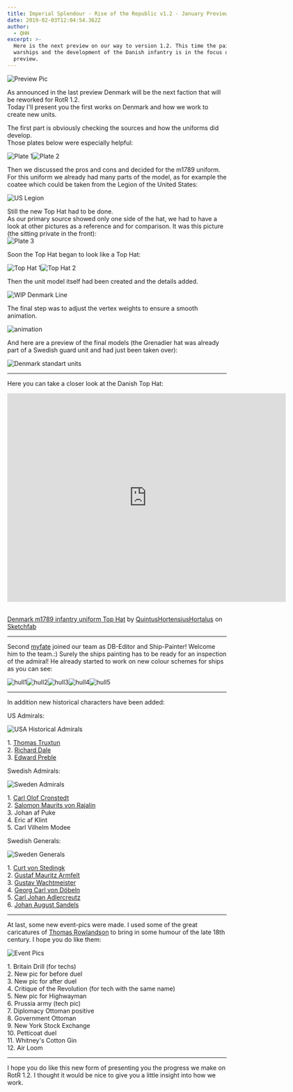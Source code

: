 ```yaml
---
title: Imperial Splendour - Rise of the Republic v1.2 - January Preview
date: 2019-02-03T12:04:54.362Z
author:
  - QHH
excerpt: >-
  Here is the next preview on our way to version 1.2. This time the painting of
  warships and the development of the Danish infantry is in the focus of the
  preview.
---
```

<img title="Preview Pic" src="https://steamuserimages-a.akamaihd.net/ugc/957481092835720312/EF544FEF53BBA26E7139267365748165707B0412/">

<p>As announced in the last preview Denmark will be the next faction that will be reworked for RotR 1.2.<br />Today I'll present you the first works on Denmark and how we work to create new units.</p>

<p>The first part is obviously checking the sources and how the uniforms did develop.<br />Those plates below were especially helpful:</p>

<p><img src="https://media.moddb.com/images/members/3/2784/2783391/profile/Plate_1.jpg" alt="Plate 1" title="Plate 1"/><img src="https://media.moddb.com/images/members/3/2784/2783391/profile/Plate_2.jpg" alt="Plate 2" title="Plate 2"/></p>

<p>Then we discussed the pros and cons and decided for the m1789 uniform. For this uniform we already had many parts of the model, as for example the coatee which could be taken from the Legion of the United States:</p>

<p><img src="https://steamuserimages-a.akamaihd.net/ugc/958606711852052482/771C7441D32FECE98D6F0FA10B54C4C0B445068E/" alt="US Legion" title="US Legion"/></p>

<p>Still the new Top Hat had to be done. <br />As our primary source showed only one side of the hat, we had to have a look at other pictures as a reference and for comparison. It was this picture (the sitting private in the front):<br /><img src="https://uniformenportal.de/_data/i/upload/2014/06/27/20140627221253-4af370e9-me.jpg" alt="Plate 3" title="Plate 3"/></p>

<p>Soon the Top Hat began to look like a Top Hat:</p>

<p><img src="https://steamuserimages-a.akamaihd.net/ugc/960856316459303035/B1BFE4B74CF9302A3E4DAA1EDCD5A483EE9EB8D0/" alt="Top Hat 1" title="Top Hat 1"/><img src="https://steamuserimages-a.akamaihd.net/ugc/960856534595920564/3415544BD9D5C9001CAC4A8EEAF76975EB693B56/" alt="Top Hat 2" title="Top Hat 2"/></p>

<p>Then the unit model itself had been created and the details added.</p>

<p><img src="https://steamuserimages-a.akamaihd.net/ugc/960856720986376116/6BDB4D62498497C2FB8878EF2B77A6FF35FE4FD6/" alt="WIP Denmark Line" title="WIP Denmark Line"/></p>

<p>The final step was to adjust the vertex weights to ensure a smooth animation.</p>

<p><img src="https://steamuserimages-a.akamaihd.net/ugc/958606711852079382/A0A3CA74E3972DF3B8F5367272432F311C599CFE/" alt="animation" title="animation"/></p>

<p>And here are a preview of the final models (the Grenadier hat was already part of a Swedish guard unit and had just been taken over):</p>

<p><img src="https://steamuserimages-a.akamaihd.net/ugc/959732343588018200/7B4697DCC0F16E2BE7B85031D4FAD71B0FDFC8E7/" alt="Denmark standart units" title="Denmark standart units"/></p>

<hr />

<p>Here you can take a closer look at the Danish Top Hat:</p>

<p><iframe src="https://sketchfab.com/models/c9d77938fcd94b0cbbaf44acb64e2f8e/embed" width="640" height="480" frameborder="0" allow="autoplay; fullscreen; vr" mozallowfullscreen="true" webkitallowfullscreen="true"></iframe></p>

<p><br /> <a href="https://sketchfab.com/models/c9d77938fcd94b0cbbaf44acb64e2f8e?utm_medium=embed&amp;utm_source=website&amp;utm_campaign=share-popup" target="_blank" >Denmark m1789 infantry uniform Top Hat</a> by <a href="https://sketchfab.com/QuintusHortensiusHortalus?utm_medium=embed&amp;utm_source=website&amp;utm_campaign=share-popup" target="_blank">QuintusHortensiusHortalus</a> on <a href="https://sketchfab.com?utm_medium=embed&amp;utm_source=website&amp;utm_campaign=share-popup" target="_blank">Sketchfab</a></p>

<hr />

<p>Second <a href="https://www.twcenter.net/forums/reputation.php?do=addreputation&amp;p=15719267" target="_blank" rel="noopener">myfate</a> joined our team as DB-Editor and Ship-Painter! Welcome him to the team.:) Surely the ships painting has to be ready for an inspection of the admiral! He already started to work on new colour schemes for ships as you can see:</p>

<p></p>

<p><img src="https://steamuserimages-a.akamaihd.net/ugc/958606961125950863/2203AB4AA5D37F827D00BB912CF98ABBFD0E0BA7/" alt="hull1" title="hull1"/><img src="https://steamuserimages-a.akamaihd.net/ugc/958606961125949797/9A22B65ADADD3AD032B20B2835F7595003004C23/" alt="hull2" title="hull2"/><img src="https://steamuserimages-a.akamaihd.net/ugc/958606961125948729/D0304B0F43326787E243EAAEB281A814858E8257/" alt="hull3" title="hull3"/><img src="https://steamuserimages-a.akamaihd.net/ugc/958606961125948154/7CDE68E8A14140B2F7755C08B3E354C93E728D93/" alt="hull4" title="hull4"/><img src="https://steamuserimages-a.akamaihd.net/ugc/958606961125947688/43F4E16116DC6E4F0D245E16D0EBEFC82CB17C47/" alt="hull5" title="hull5"/></p>

<hr />

<p>In addition new historical characters have been added:</p>

<p>US Admirals:</p>

<p><img src="https://steamuserimages-a.akamaihd.net/ugc/958606961126572359/1213703488B78C302EB4121E04915F9129756D4E/" alt="USA Historical Admirals" title="USA Historical Admirals"/></p>

<p>1. <a href="https://en.wikipedia.org/wiki/Thomas_Truxtun" target="_blank" rel="noopener">Thomas Truxtun</a><br />2. <a href="https://en.wikipedia.org/wiki/Richard_Dale" target="_blank" rel="noopener">Richard Dale</a><br />3. <a href="https://en.wikipedia.org/wiki/Edward_Preble" target="_blank" rel="noopener">Edward Preble</a></p>

<p>Swedish Admirals:</p>

<p><img src="https://steamuserimages-a.akamaihd.net/ugc/958606961126657867/AFE99C4C2D67F31349205001C04BE0DF28339EC4/" alt="Sweden Admirals" title="Sweden Admirals"/></p>

<p>1. <a href="https://en.wikipedia.org/wiki/Carl_Olof_Cronstedt" target="_blank" rel="noopener">Carl Olof Cronstedt</a><br />2. <a href="https://en.wikipedia.org/wiki/Salomon_von_Rajalin" target="_blank" rel="noopener">Salomon Maurits von Rajalin</a><br />3. Johan af Puke<br />4. Eric af Klint<br />5. Carl Vilhelm Modee</p>

<p>Swedish Generals:</p>

<p><img src="https://steamuserimages-a.akamaihd.net/ugc/957481092838121379/C541EED27473D81980C8CB3566ABECE7FF188B39/" alt="Sweden Generals" title="Sweden Generals"/></p>

<p>1. <a href="https://en.wikipedia.org/wiki/Curt_von_Stedingk" target="_blank" rel="noopener">Curt von Stedingk</a><br />2. <a href="https://en.wikipedia.org/wiki/Gustaf_Mauritz_Armfelt" target="_blank" rel="noopener">Gustaf Mauritz Armfelt</a><br />3. <a href="https://en.wikipedia.org/wiki/Gustav_Wachtmeister" target="_blank" rel="noopener">Gustav Wachtmeister</a><br />4. <a href="https://en.wikipedia.org/wiki/Georg_Carl_von_D&ouml;beln" target="_blank" rel="noopener">Georg Carl von D&ouml;beln</a><br />5. <a href="https://en.wikipedia.org/wiki/Carl_Johan_Adlercreutz" target="_blank" rel="noopener">Carl Johan Adlercreutz</a><br />6. <a href="https://en.wikipedia.org/wiki/Johan_August_Sandels" target="_blank" rel="noopener">Johan August Sandels</a></p>

<hr />

<p>At last, some new event-pics were made. I used some of the great caricatures of <a href="https://en.wikipedia.org/wiki/Thomas_Rowlandson" target="_blank" rel="noopener">Thomas Rowlandson</a> to bring in some humour of the late 18th century. I hope you do like them:</p>

<p><img src="https://steamuserimages-a.akamaihd.net/ugc/958606711852113416/1B8A9DCE3CD073EFCADE31672E4A075334399AA8/" alt="Event Pics" title="Event Pics"/></p>

<p>1. Britain Drill (for techs)<br />2. New pic for before duel<br />3. New pic for after duel<br />4. Critique of the Revolution (for tech with the same name)<br />5. New pic for Highwayman<br />6. Prussia army (tech pic)<br />7. Diplomacy Ottoman positive<br />8. Government Ottoman<br />9. New York Stock Exchange<br />10. Petticoat duel<br />11. Whitney's Cotton Gin<br />12. Air Loom</p>

<hr />

<p>I hope you do like this new form of presenting you the progress we make on RotR 1.2. I thought it would be nice to give you a little insight into how we work.</p>
